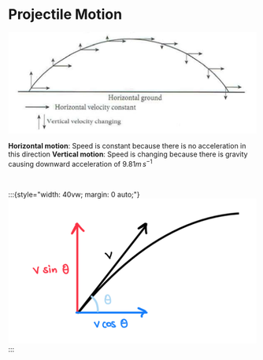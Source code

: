 # Projectile Motion

![X and y components of projectile motion over time](/src/assets/images/a-level/physics/projectile-motion-components.png)

**Horizontal motion**: Speed is constant because there is no acceleration in this direction
**Vertical motion**: Speed is changing because there is gravity causing downward acceleration of $9.81 \unit{m\,s^{-1}}$

<br>

:::{style="width: 40vw; margin: 0 auto;"} <!-- TODO make this into a directive -->
![Velocity of projectile motion separated into x and y components](/src/assets/images/a-level/physics/projectile-motion-components-2.png)
:::
